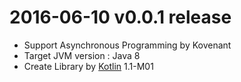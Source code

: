 2016-06-10 v0.0.1 release
================================

- Support Asynchronous Programming by Kovenant
- Target JVM version : Java 8
- Create Library by [Kotlin](http://kotlin-lang.org)  1.1-M01
